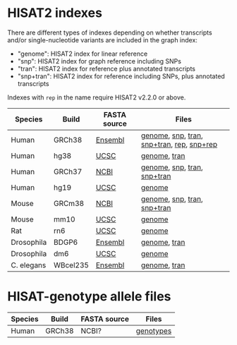 # HISAT2 indexes

There are different types of indexes depending on whether transcripts and/or single-nucleotide variants are included in the graph index:

* "genome": HISAT2 index for linear reference
* "snp": HISAT2 index for graph reference including SNPs
* "tran": HISAT2 index for reference plus annotated transcripts
* "snp+tran": HISAT2 index for reference including SNPs, plus annotated transcripts

Indexes with `rep` in the name require HISAT2 v2.2.0 or above.

<div class="datatable-begin"></div>

Species    | Build      | FASTA source | Files
---------- | ---------  | ------------ | -----------
Human      | GRCh38     | [Ensembl][ht2_grch38_source]    | [genome][ht2_grch38_genome], [snp][ht2_grch38_snp], [tran][ht2_grch38_tran], [snp+tran][ht2_grch38_snptran], [rep][ht2_grch38_rep], [snp+rep][ht2_grch38_snprep]
Human      | hg38       | [UCSC][ht2_hg38_source]         | [genome][ht2_hg38_genome], [tran][ht2_hg38_tran]
Human      | GRCh37     | [NCBI][ht2_grch37_source]       | [genome][ht2_grch37_genome], [snp][ht2_grch37_snp], [tran][ht2_grch37_tran], [snp+tran][ht2_grch37_snptran]
Human      | hg19       | [UCSC][ht2_hg19_source]         | [genome][ht2_hg19_genome]
Mouse      | GRCm38     | [NCBI][ht2_grcm38_source]       | [genome][ht2_grcm38_genome], [snp][ht2_grcm38_snp], [tran][ht2_grcm38_tran], [snp+tran][ht2_grcm38_snptran]
Mouse      | mm10       | [UCSC][ht2_mm10_source]         | [genome][ht2_mm10_genome]
Rat        | rn6        | [UCSC][ht2_rn6_source]          | [genome][ht2_rn6_genome]
Drosophila | BDGP6      | [Ensembl][ht2_bdgp6_source]     | [genome][ht2_bdgp6_genome], [tran][ht2_bdgp6_tran]
Drosophila | dm6        | [UCSC][ht2_dm6_source]          | [genome][ht2_dm6_genome]
C. elegans | WBcel235   | [Ensembl][ht2_wbcel235_source]  | [genome][ht2_wbcel235_genome], [tran][ht2_wbcel235_tran]

<div class="datatable-end"></div>

[ht2_grch38_source]: https://github.com/DaehwanKimLab/hisat2/blob/master/scripts/make_grch38.sh
[ht2_grch38_genome]: https://cloud.biohpc.swmed.edu/index.php/s/grch38/download
[ht2_grch38_snp]: https://cloud.biohpc.swmed.edu/index.php/s/grch38_snp/download
[ht2_grch38_tran]: https://cloud.biohpc.swmed.edu/index.php/s/grch38_tran/download
[ht2_grch38_snptran]: https://cloud.biohpc.swmed.edu/index.php/s/grch38_snp_tran/download
[ht2_grch38_rep]: https://cloud.biohpc.swmed.edu/index.php/s/grch38_rep/download
[ht2_grch38_snprep]: https://cloud.biohpc.swmed.edu/index.php/s/grch38_snp_rep/download

[ht2_hg38_source]: https://github.com/DaehwanKimLab/hisat2/blob/master/scripts/make_hg38.sh
[ht2_hg38_genome]: https://cloud.biohpc.swmed.edu/index.php/s/hg38/download
[ht2_hg38_tran]: https://cloud.biohpc.swmed.edu/index.php/s/hg38_tran/download

[ht2_grch37_source]: https://github.com/infphilo/hisat2/blob/master/scripts/make_grch37.sh
[ht2_grch37_genome]: https://cloud.biohpc.swmed.edu/index.php/s/grch37/download
[ht2_grch37_snp]: https://cloud.biohpc.swmed.edu/index.php/s/grch37_snp/download
[ht2_grch37_tran]: https://cloud.biohpc.swmed.edu/index.php/s/grch37_tran/download
[ht2_grch37_snptran]: https://cloud.biohpc.swmed.edu/index.php/s/grch37_snp_tran/download

[ht2_hg19_source]: https://github.com/DaehwanKimLab/hisat2/blob/master/scripts/make_hg19.sh
[ht2_hg19_genome]: https://cloud.biohpc.swmed.edu/index.php/s/hg19/download

[ht2_grcm38_source]: https://github.com/infphilo/hisat2/blob/master/scripts/make_grcm38.sh
[ht2_grcm38_genome]: https://cloud.biohpc.swmed.edu/index.php/s/grcm38/download
[ht2_grcm38_snp]: https://cloud.biohpc.swmed.edu/index.php/s/grcm38_snp/download
[ht2_grcm38_tran]: https://cloud.biohpc.swmed.edu/index.php/s/grcm38_tran/download
[ht2_grcm38_snptran]: https://cloud.biohpc.swmed.edu/index.php/s/grcm38_snp_tran/download

[ht2_mm10_source]: https://github.com/DaehwanKimLab/hisat2/blob/master/scripts/make_mm10.sh
[ht2_mm10_genome]: https://cloud.biohpc.swmed.edu/index.php/s/mm10/download

[ht2_rn6_source]: https://github.com/DaehwanKimLab/hisat2/blob/master/scripts/make_rn6.sh
[ht2_rn6_genome]: https://cloud.biohpc.swmed.edu/index.php/s/rn6/download

[ht2_bdgp6_source]: https://github.com/infphilo/hisat2/blob/master/scripts/make_bdgp6.sh
[//]: # ([ht2_bdgp6_genome]: ftp://ftp.ccb.jhu.edu/pub/infphilo/hisat2/data/bdgp6.tar.gz)
[//]: # ([ht2_bdgp6_tran]: ftp://ftp.ccb.jhu.edu/pub/infphilo/hisat2/data/bdgp6_tran.tar.gz)
[ht2_bdgp6_genome]: https://aws.amazon.com
[ht2_bdgp6_tran]: https://aws.amazon.com

[ht2_dm6_source]: https://github.com/infphilo/hisat2/blob/master/scripts/make_dm6.sh
[//]: # ([ht2_dm6_genome]: ftp://ftp.ccb.jhu.edu/pub/infphilo/hisat2/data/dm6.tar.gz)
[ht2_dm6_genome]: https://aws.amazon.com

[ht2_wbcel235_source]: https://github.com/infphilo/hisat2/blob/master/scripts/make_wbcel235.sh
[//]: # ([ht2_wbcel235_genome]: ftp://ftp.ccb.jhu.edu/pub/infphilo/hisat2/data/wbcel235.tar.gz)
[//]: # ([ht2_wbcel235_tran]: ftp://ftp.ccb.jhu.edu/pub/infphilo/hisat2/data/wbcel235_tran.tar.gz)
[ht2_wbcel235_genome]: https://aws.amazon.com
[ht2_wbcel235_tran]: https://aws.amazon.com

# HISAT-genotype allele files

Species | Build | FASTA source | Files
------- | ---------  | ------------ | -----------
Human | GRCh38 | NCBI? | [genotypes][htg_genotypes]

[htg_genotypes]: ftp://ftp.ccb.jhu.edu/pub/infphilo/hisat-genotype/data/genotype_genome_20180128.tar.gz
